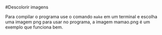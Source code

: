 #Descolorir imagens

Para compilar o programa use o comando `make` em um terminal e escolha uma imagem png para usar no programa, a imagem mamao.png é um exemplo que funciona bem.
